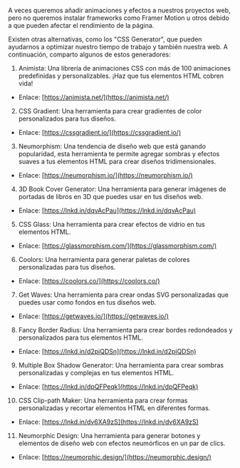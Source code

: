
A veces queremos añadir animaciones y efectos a nuestros proyectos web, pero no queremos instalar frameworks como Framer Motion u otros debido a que pueden afectar el rendimiento de la página.  
  
Existen otras alternativas, como los "CSS Generator", que pueden ayudarnos a optimizar nuestro tiempo de trabajo y también nuestra web. A continuación, comparto algunos de estos generadores:  
  
1) Animista: Una librería de animaciones CSS con más de 100 animaciones predefinidas y personalizables. ¡Haz que tus elementos HTML cobren vida!  
  
- Enlace: [https://animista.net/](https://animista.net/)  
  
2) CSS Gradient: Una herramienta para crear gradientes de color personalizados para tus diseños.  
  
- Enlace: [https://cssgradient.io/](https://cssgradient.io/)  
  
3) Neumorphism: Una tendencia de diseño web que está ganando popularidad, esta herramienta te permite agregar sombras y efectos suaves a tus elementos HTML para crear diseños tridimensionales.  
  
- Enlace: [https://neumorphism.io/](https://neumorphism.io/)  
  
4) 3D Book Cover Generator: Una herramienta para generar imágenes de portadas de libros en 3D que puedes usar en tus diseños web.  
  
- Enlace: [https://lnkd.in/dqvAcPau](https://lnkd.in/dqvAcPau)  
  
5) CSS Glass: Una herramienta para crear efectos de vidrio en tus elementos HTML.  
  
- Enlace: [https://glassmorphism.com/](https://glassmorphism.com/)  
  
6) Coolors: Una herramienta para generar paletas de colores personalizadas para tus diseños.  
  
- Enlace: [https://coolors.co/](https://coolors.co/)  
  
7) Get Waves: Una herramienta para crear ondas SVG personalizadas que puedes usar como fondos en tus diseños web.  
  
- Enlace: [https://getwaves.io/](https://getwaves.io/)  
  
8) Fancy Border Radius: Una herramienta para crear bordes redondeados y personalizados para tus elementos HTML.  
  
- Enlace: [https://lnkd.in/d2piQDSn](https://lnkd.in/d2piQDSn)  
  
9) Multiple Box Shadow Generator: Una herramienta para crear sombras personalizadas y complejas en tus elementos HTML.  
  
- Enlace: [https://lnkd.in/dpQFPeqk](https://lnkd.in/dpQFPeqk)  
  
10) CSS Clip-path Maker: Una herramienta para crear formas personalizadas y recortar elementos HTML en diferentes formas.  
  
- Enlace: [https://lnkd.in/dv6XA9zS](https://lnkd.in/dv6XA9zS)  
  
11) Neumorphic Design: Una herramienta para generar botones y elementos de diseño web con efectos neumórficos en un par de clics.  
  
- Enlace: [https://neumorphic.design/](https://neumorphic.design/)